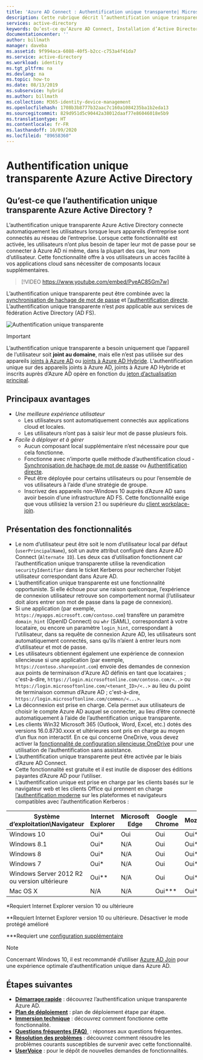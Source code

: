 ```yaml
---
title: 'Azure AD Connect : Authentification unique transparente| Microsoft Docs'
description: Cette rubrique décrit l’authentification unique transparente Azure Active Directory (Azure AD) et explique comment cette fonction vous permet de fournir une véritable authentification unique aux utilisateurs du réseau d’entreprise.
services: active-directory
keywords: Qu’est-ce qu’Azure AD Connect, Installation d’Active Directory, Composants requis pour Azure AD, SSO, Authentification unique
documentationcenter: ''
author: billmath
manager: daveba
ms.assetid: 9f994aca-6088-40f5-b2cc-c753a4f41da7
ms.service: active-directory
ms.workload: identity
ms.tgt_pltfrm: na
ms.devlang: na
ms.topic: how-to
ms.date: 08/13/2019
ms.subservice: hybrid
ms.author: billmath
ms.collection: M365-identity-device-management
ms.openlocfilehash: 1708b3b8777b32aac7c160a1084235ba1b2eda13
ms.sourcegitcommit: 829d951d5c90442a38012daaf77e86046018e5b9
ms.translationtype: HT
ms.contentlocale: fr-FR
ms.lasthandoff: 10/09/2020
ms.locfileid: "89658360"
---
```

# <a name="azure-active-directory-seamless-single-sign-on"></a>Authentification unique transparente Azure Active Directory

## <a name="what-is-azure-active-directory-seamless-single-sign-on"></a>Qu’est-ce que l’authentification unique transparente Azure Active Directory ?

L’authentification unique transparente Azure Active Directory connecte automatiquement les utilisateurs lorsque leurs appareils d’entreprise sont connectés au réseau de l’entreprise. Lorsque cette fonctionnalité est activée, les utilisateurs n’ont plus besoin de taper leur mot de passe pour se connecter à Azure AD ni même, dans la plupart des cas, leur nom d’utilisateur. Cette fonctionnalité offre à vos utilisateurs un accès facilité à vos applications cloud sans nécessiter de composants locaux supplémentaires.

>[!VIDEO https://www.youtube.com/embed/PyeAC85Gm7w]

L’authentification unique transparente peut être combinée avec la [synchronisation de hachage de mot de passe](how-to-connect-password-hash-synchronization.md) et [l’authentification directe](how-to-connect-pta.md). L’authentification unique transparente n’est _pas_ applicable aux services de fédération Active Directory (AD FS).

![Authentification unique transparente](./media/how-to-connect-sso/sso1.png)

>[!IMPORTANT]
>L’authentification unique transparente a besoin uniquement que l’appareil de l’utilisateur soit **joint au domaine**, mais elle n’est pas utilisée sur des appareils [joints à Azure AD](../devices/concept-azure-ad-join.md) ou [joints à Azure AD Hybride](../devices/concept-azure-ad-join-hybrid.md). L’authentification unique sur des appareils joints à Azure AD, joints à Azure AD Hybride et inscrits auprès d’Azure AD opère en fonction du [jeton d’actualisation principal](../devices/concept-primary-refresh-token.md).

## <a name="key-benefits"></a>Principaux avantages

- *Une meilleure expérience utilisateur*
  - Les utilisateurs sont automatiquement connectés aux applications cloud et locales.
  - Les utilisateurs n’ont pas à saisir leur mot de passe plusieurs fois.
- *Facile à déployer et à gérer*
  - Aucun composant local supplémentaire n’est nécessaire pour que cela fonctionne.
  - Fonctionne avec n’importe quelle méthode d’authentification cloud - [Synchronisation de hachage de mot de passe](how-to-connect-password-hash-synchronization.md) ou [Authentification directe](how-to-connect-pta.md).
  - Peut être déployée pour certains utilisateurs ou pour l’ensemble de vos utilisateurs à l’aide d’une stratégie de groupe.
  - Inscrivez des appareils non-Windows 10 auprès d’Azure AD sans avoir besoin d’une infrastructure AD FS. Cette fonctionnalité exige que vous utilisiez la version 2.1 ou supérieure du [client workplace-join](https://www.microsoft.com/download/details.aspx?id=53554).

## <a name="feature-highlights"></a>Présentation des fonctionnalités

- Le nom d’utilisateur peut être soit le nom d’utilisateur local par défaut (`userPrincipalName`), soit un autre attribut configuré dans Azure AD Connect (`Alternate ID`). Les deux cas d’utilisation fonctionnent car l’authentification unique transparente utilise la revendication `securityIdentifier` dans le ticket Kerberos pour rechercher l’objet utilisateur correspondant dans Azure AD.
- L’authentification unique transparente est une fonctionnalité opportuniste. Si elle échoue pour une raison quelconque, l’expérience de connexion utilisateur retrouve son comportement normal (l’utilisateur doit alors entrer son mot de passe dans la page de connexion).
- Si une application (par exemple, `https://myapps.microsoft.com/contoso.com`) transfère un paramètre `domain_hint` (OpenID Connect) ou `whr` (SAML), correspondant à votre locataire, ou encore un paramètre `login_hint`, correspondant à l’utilisateur, dans sa requête de connexion Azure AD, les utilisateurs sont automatiquement connectés, sans qu’ils n’aient à entrer leurs nom d’utilisateur et mot de passe.
- Les utilisateurs obtiennent également une expérience de connexion silencieuse si une application (par exemple, `https://contoso.sharepoint.com`) envoie des demandes de connexion aux points de terminaison d'Azure AD définis en tant que locataires ; c'est-à-dire, `https://login.microsoftonline.com/contoso.com/<..>` ou `https://login.microsoftonline.com/<tenant_ID>/<..>` au lieu du point de terminaison commun d’Azure AD ; c'est-à-dire, `https://login.microsoftonline.com/common/<...>`.
- La déconnexion est prise en charge. Cela permet aux utilisateurs de choisir le compte Azure AD auquel se connecter, au lieu d’être connecté automatiquement à l’aide de l’authentification unique transparente.
- Les clients Win32 Microsoft 365 (Outlook, Word, Excel, etc.) dotés des versions 16.0.8730.xxxx et ultérieures sont pris en charge au moyen d’un flux non interactif. En ce qui concerne OneDrive, vous devez activer la [fonctionnalité de configuration silencieuse OneDrive](https://techcommunity.microsoft.com/t5/Microsoft-OneDrive-Blog/Previews-for-Silent-Sync-Account-Configuration-and-Bandwidth/ba-p/120894) pour une utilisation de l’authentification sans assistance.
- L’authentification unique transparente peut être activée par le biais d’Azure AD Connect.
- Cette fonctionnalité est gratuite et il est inutile de disposer des éditions payantes d’Azure AD pour l’utiliser.
- L’authentification unique est prise en charge par les clients basés sur le navigateur web et les clients Office qui prennent en charge [l’authentification moderne](/office365/enterprise/modern-auth-for-office-2013-and-2016) sur les plateformes et navigateurs compatibles avec l’authentification Kerberos :

| Système d’exploitation\Navigateur |Internet Explorer|Microsoft Edge|Google Chrome|Mozilla Firefox|Safari|
| --- | --- |--- | --- | --- | -- 
|Windows 10|Oui\*|Oui|Oui|Oui\*\*\*|N/A
|Windows 8.1|Oui\*|N/A|Oui|Oui\*\*\*|N/A
|Windows 8|Oui\*|N/A|Oui|Oui\*\*\*|N/A
|Windows 7|Oui\*|N/A|Oui|Oui\*\*\*|N/A
|Windows Server 2012 R2 ou version ultérieure|Oui\*\*|N/A|Oui|Oui\*\*\*|N/A
|Mac OS X|N/A|N/A|Oui\*\*\*|Oui\*\*\*|Oui\*\*\*


\*Requiert Internet Explorer version 10 ou ultérieure

\*\*Requiert Internet Explorer version 10 ou ultérieure. Désactiver le mode protégé amélioré

\*\*\*Requiert une [configuration supplémentaire](how-to-connect-sso-quick-start.md#browser-considerations)

>[!NOTE]
>Concernant Windows 10, il est recommandé d’utiliser [Azure AD Join](../devices/concept-azure-ad-join.md) pour une expérience optimale d’authentification unique dans Azure AD.

## <a name="next-steps"></a>Étapes suivantes

- [**Démarrage rapide**](how-to-connect-sso-quick-start.md) : découvrez l’authentification unique transparente Azure AD.
- [**Plan de déploiement**](https://aka.ms/deploymentplans/sso) : plan de déploiement étape par étape.
- [**Immersion technique**](how-to-connect-sso-how-it-works.md) : découvrez comment fonctionne cette fonctionnalité.
- [**Questions fréquentes (FAQ)** ](how-to-connect-sso-faq.md) : réponses aux questions fréquentes.
- [**Résolution des problèmes**](tshoot-connect-sso.md) : découvrez comment résoudre les problèmes courants susceptibles de survenir avec cette fonctionnalité.
- [**UserVoice**](https://feedback.azure.com/forums/169401-azure-active-directory/category/160611-directory-synchronization-aad-connect) : pour le dépôt de nouvelles demandes de fonctionnalités.